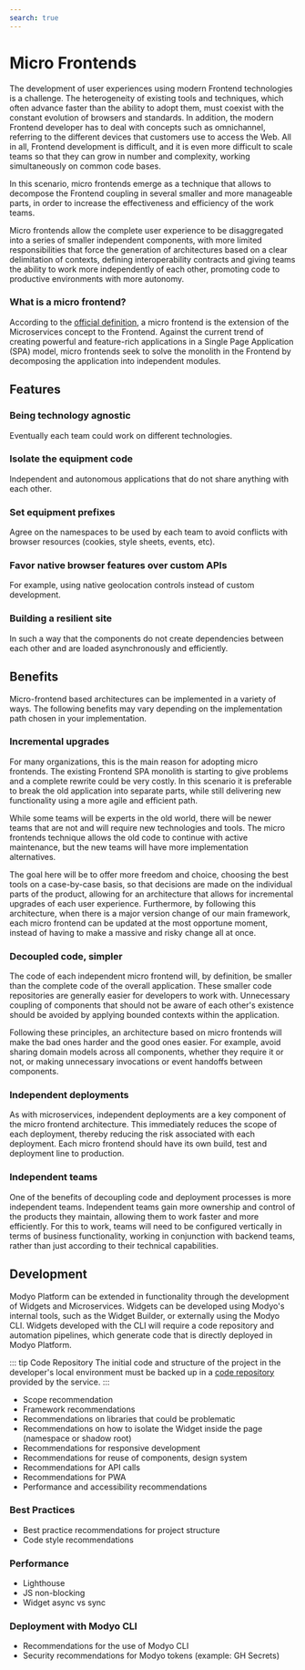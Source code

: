 ```yaml
---
search: true
---
```


# Micro Frontends
The development of user experiences using modern Frontend technologies is a challenge. The heterogeneity of existing tools and techniques, which often advance faster than the ability to adopt them, must coexist with the constant evolution of browsers and standards. In addition, the modern Frontend developer has to deal with concepts such as omnichannel, referring to the different devices that customers use to access the Web.  All in all, Frontend development is difficult, and it is even more difficult to scale teams so that they can grow in number and complexity, working simultaneously on common code bases. 

In this scenario, micro frontends emerge as a technique that allows to decompose the Frontend coupling in several smaller and more manageable parts, in order to increase the effectiveness and efficiency of the work teams. 

Micro frontends allow the complete user experience to be disaggregated into a series of smaller independent components, with more limited responsibilities that force the generation of architectures based on a clear delimitation of contexts, defining interoperability contracts and giving teams the ability to work more independently of each other, promoting code to productive environments with more autonomy.

### What is a micro frontend?
According to the [official definition](https://micro-frontends.org), a micro frontend is the extension of the Microservices concept to the Frontend. Against the current trend of creating powerful and feature-rich applications in a Single Page Application (SPA) model, micro frontends seek to solve the monolith in the Frontend by decomposing the application into independent modules.

## Features
### Being technology agnostic
Eventually each team could work on different technologies.

### Isolate the equipment code
Independent and autonomous applications that do not share anything with each other.

### Set equipment prefixes
Agree on the namespaces to be used by each team to avoid conflicts with browser resources (cookies, style sheets, events, etc).

### Favor native browser features over custom APIs
For example, using native geolocation controls instead of custom development.

### Building a resilient site
In such a way that the components do not create dependencies between each other and are loaded asynchronously and efficiently.

## Benefits
Micro-frontend based architectures can be implemented in a variety of ways. The following benefits may vary depending on the implementation path chosen in your implementation.

### Incremental upgrades
For many organizations, this is the main reason for adopting micro frontends. The existing Frontend SPA monolith is starting to give problems and a complete rewrite could be very costly. In this scenario it is preferable to break the old application into separate parts, while still delivering new functionality using a more agile and efficient path.

While some teams will be experts in the old world, there will be newer teams that are not and will require new technologies and tools. The micro frontends technique allows the old code to continue with active maintenance, but the new teams will have more implementation alternatives.

The goal here will be to offer more freedom and choice, choosing the best tools on a case-by-case basis, so that decisions are made on the individual parts of the product, allowing for an architecture that allows for incremental upgrades of each user experience. Furthermore, by following this architecture, when there is a major version change of our main framework, each micro frontend can be updated at the most opportune moment, instead of having to make a massive and risky change all at once. 

### Decoupled code, simpler
The code of each independent micro frontend will, by definition, be smaller than the complete code of the overall application. These smaller code repositories are generally easier for developers to work with. Unnecessary coupling of components that should not be aware of each other's existence should be avoided by applying bounded contexts within the application.

Following these principles, an architecture based on micro frontends will make the bad ones harder and the good ones easier. For example, avoid sharing domain models across all components, whether they require it or not, or making unnecessary invocations or event handoffs between components.

### Independent deployments
As with microservices, independent deployments are a key component of the micro frontend architecture. This immediately reduces the scope of each deployment, thereby reducing the risk associated with each deployment. Each micro frontend should have its own build, test and deployment line to production.

### Independent teams
One of the benefits of decoupling code and deployment processes is more independent teams. Independent teams gain more ownership and control of the products they maintain, allowing them to work faster and more efficiently. For this to work, teams will need to be configured vertically in terms of business functionality, working in conjunction with backend teams, rather than just according to their technical capabilities.



## Development
Modyo Platform can be extended in functionality through the development of Widgets and Microservices. Widgets can be developed using Modyo's internal tools, such as the Widget Builder, or externally using the Modyo CLI. 
Widgets developed with the CLI will require a code repository and automation pipelines, which generate code that is directly deployed in Modyo Platform. 

::: tip Code Repository
The initial code and structure of the project in the developer's local environment must be backed up in a [code repository](../components/development.md#code-repository) provided by the service.
:::

- Scope recommendation
- Framework recommendations
- Recommendations on libraries that could be problematic
- Recommendations on how to isolate the Widget inside the page (namespace or shadow root)
- Recommendations for responsive development
- Recommendations for reuse of components, design system
- Recommendations for API calls
- Recommendations for PWA
- Performance and accessibility recommendations


### Best Practices
- Best practice recommendations for project structure
- Code style recommendations

### Performance
- Lighthouse
- JS non-blocking
- Widget async vs sync

### Deployment with Modyo CLI
- Recommendations for the use of Modyo CLI
- Security recommendations for Modyo tokens (example: GH Secrets)



